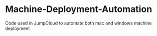 # Machine-Deployment-Automation
Code used in JumpCloud to automate both mac and windows machine deployment 
